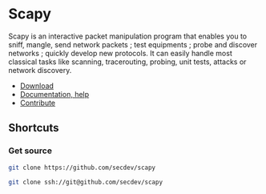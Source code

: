 Scapy
=====

Scapy is an interactive packet manipulation program that enables you to sniff, mangle, send network packets ; test equipments ; probe and discover networks ; quickly develop new protocols. It can easily handle most classical tasks like scanning, tracerouting, probing, unit tests, attacks or network discovery.

-   [Download](https://github.com/secdev/scapy/releases)
-   [Documentation, help](http://scapy.readthedocs.io/en/latest/index.html)
-   [Contribute](Contrib)

Shortcuts
---------

### Get source

```bash
git clone https://github.com/secdev/scapy
```

```bash
git clone ssh://git@github.com/secdev/scapy
```